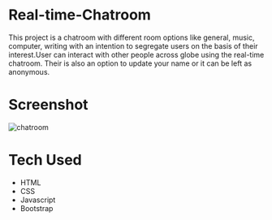 # Real-time-Chatroom
This project is a chatroom with different room options like general, music, computer, writing with an intention to segregate users on the basis of their interest.User can interact with other people across globe using the real-time chatroom. Their is also an option to update your name or it can be left as anonymous.
# Screenshot
![chatroom](https://user-images.githubusercontent.com/55349865/88458998-87bb0200-ceaf-11ea-911b-899d873e662d.png)
# Tech Used
* HTML
* CSS
* Javascript
* Bootstrap

